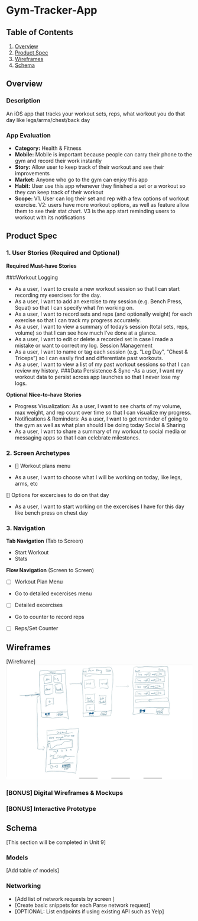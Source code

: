 # Gym-Tracker-App

## Table of Contents

1. [Overview](#Overview)
2. [Product Spec](#Product-Spec)
3. [Wireframes](#Wireframes)
4. [Schema](#Schema)

## Overview

### Description

An iOS app that tracks your workout sets, reps, what workout you do that day like legs/arms/chest/back day

### App Evaluation

- **Category:** Health & Fitness
- **Mobile:** Mobile is important because people can carry their phone to the gym and record their work instantly
- **Story:** Allow user to keep track of their workout and see their improvements
- **Market:** Anyone who go to the gym can enjoy this app
- **Habit:** User use this app whenever they finished a set or a workout so they can keep track of their workout
- **Scope:** V1. User can log their set and rep with a few options of workout exercise. V2: users have more workout options, as well as feature allow them to see their stat chart. V3 is the app start reminding users to workout with its notifications

## Product Spec

### 1. User Stories (Required and Optional)

**Required Must-have Stories**

###Workout Logging
- As a user, I want to create a new workout session so that I can start recording my exercises for the day.
- As a user, I want to add an exercise to my session (e.g. Bench Press, Squat) so that I can specify what I’m working on.
- As a user, I want to record sets and reps (and optionally weight) for each exercise so that I can track my progress accurately.
- As a user, I want to view a summary of today’s session (total sets, reps, volume) so that I can see how much I’ve done at a glance.
- As a user, I want to edit or delete a recorded set in case I made a mistake or want to correct my log.
Session Management
- As a user, I want to name or tag each session (e.g. “Leg Day”, “Chest & Triceps”) so I can easily find and differentiate past workouts. 
- As a user, I want to view a list of my past workout sessions so that I can review my history.
###Data Persistence & Sync
-As a user, I want my workout data to persist across app launches so that I never lose my logs.

**Optional Nice-to-have Stories**

- Progress Visualization: As a user, I want to see charts of my volume, max weight, and rep count over time so that I can visualize my progress.
- Notifications & Reminders: As a user, I want to get reminder of going to the gym as well as what plan should I be doing today
Social & Sharing
- As a user, I want to share a summary of my workout to social media or messaging apps so that I can celebrate milestones.


### 2. Screen Archetypes

- [] Workout plans menu
* As a user, I want to choose what I will be working on today, like legs, arms, etc

[] Options for excercises to do on that day
* As a user, I want to start working on the excercises I have for this day like bench press on chest day


### 3. Navigation

**Tab Navigation** (Tab to Screen)

* Start Workout
* Stats


**Flow Navigation** (Screen to Screen)

- [ ] Workout Plan Menu
* Go to detailed excercises menu

- [ ] Detailed excercises
* Go to counter to record reps
- [ ] Reps/Set Counter

## Wireframes

[Wireframe]
<img src="Screenshot_20250805_130909_OneNote.jpg" width=600>

### [BONUS] Digital Wireframes & Mockups

### [BONUS] Interactive Prototype

## Schema 

[This section will be completed in Unit 9]

### Models

[Add table of models]

### Networking

- [Add list of network requests by screen ]
- [Create basic snippets for each Parse network request]
- [OPTIONAL: List endpoints if using existing API such as Yelp]
